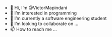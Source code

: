 - 👋 Hi, I’m @VictorMapindani
- 👀 I’m interested in programming
- 🌱 I’m currently a software engineering student
- 💞️ I’m looking to collaborate on ...
- 📫 How to reach me ...

<!---
VictorMapindani/VictorMapindani is a ✨ special ✨ repository because its `README.md` (this file) appears on your GitHub profile.
You can click the Preview link to take a look at your changes.
--->
